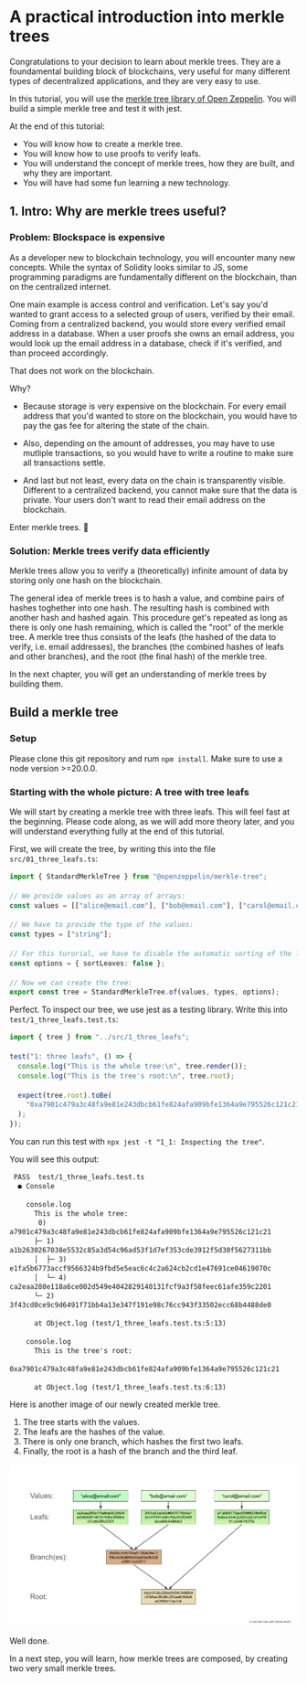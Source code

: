 # A practical introduction into merkle trees

Congratulations to your decision to learn about merkle trees. They are a foundamental building block of blockchains, very useful for many different types of decentralized applications, and they are very easy to use.

In this tutorial, you will use the [merkle tree library of Open Zeppelin](https://github.com/OpenZeppelin/merkle-tree). You will build a simple merkle tree and test it with jest.

At the end of this tutorial:

- You will know how to create a merkle tree.
- You will know how to use proofs to verify leafs.
- You will understand the concept of merkle trees, how they are built, and why they are important.
- You will have had some fun learning a new technology.

## 1. Intro: Why are merkle trees useful?

### Problem: Blockspace is expensive

As a developer new to blockchain technology, you will encounter many new concepts. While the syntax of Solidity looks similar to JS, some programming paradigms are fundamentally different on the blockchain, than on the centralized internet.

One main example is access control and verification. Let's say you'd wanted to grant access to a selected group of users, verified by their email. Coming from a centralized backend, you would store every verified email address in a database. When a user proofs she owns an email address, you would look up the email address in a database, check if it's verified, and than proceed accordingly.

That does not work on the blockchain.

Why?

- Because storage is very expensive on the blockchain. For every email address that you'd wanted to store on the blockchain, you would have to pay the gas fee for altering the state of the chain.

- Also, depending on the amount of addresses, you may have to use mutliple transactions, so you would have to write a routine to make sure all transactions settle.

- And last but not least, every data on the chain is transparently visible. Different to a centralized backend, you cannot make sure that the data is private. Your users don't want to read their email address on the blockchain.

Enter merkle trees. 🦾

### Solution: Merkle trees verify data efficiently

Merkle trees allow you to verify a (theoretically) infinite amount of data by storing only one hash on the blockchain.

The general idea of merkle trees is to hash a value, and combine pairs of hashes toghether into one hash. The resulting hash is combined with another hash and hashed again. This procedure get's repeated as long as there is only one hash remaining, which is called the "root" of the merkle tree. A merkle tree thus consists of the leafs (the hashed of the data to verify, i.e. email addresses), the branches (the combined hashes of leafs and other branches), and the root (the final hash) of the merkle tree.

In the next chapter, you will get an understanding of merkle trees by building them.

## Build a merkle tree

### Setup

Please clone this git repository and rum `npm install`. Make sure to use a node version >=20.0.0.

### Starting with the whole picture: A tree with tree leafs

We will start by creating a merkle tree with three leafs. This will feel fast at the beginning. Please code along, as we will add more theory later, and you will understand everything fully at the end of this tutorial.

First, we will create the tree, by writing this into the file `src/01_three_leafs.ts`:

```ts
import { StandardMerkleTree } from "@openzeppelin/merkle-tree";

// We provide values as an array of arrays:
const values = [["alice@email.com"], ["bob@email.com"], ["carol@email.com"]];

// We have to provide the type of the values:
const types = ["string"];

// For this turorial, we have to disable the automatic sorting of the leaves:
const options = { sortLeaves: false };

// Now we can create the tree:
export const tree = StandardMerkleTree.of(values, types, options);
```

Perfect. To inspect our tree, we use jest as a testing library. Write this into `test/1_three_leafs.test.ts`:

```ts
import { tree } from "../src/1_three_leafs";

test("1: three leafs", () => {
  console.log("This is the whole tree:\n", tree.render());
  console.log("This is the tree's root:\n", tree.root);

  expect(tree.root).toBe(
    "0xa7901c479a3c48fa9e81e243dbcb61fe824afa909bfe1364a9e795526c121c21"
  );
});
```

You can run this test with `npx jest -t "1_1: Inspecting the tree"`.

You will see this output:

```
 PASS  test/1_three_leafs.test.ts
  ● Console

    console.log
      This is the whole tree:
       0) a7901c479a3c48fa9e81e243dbcb61fe824afa909bfe1364a9e795526c121c21
      ├─ 1) a1b2630267038e5532c85a3d54c96ad53f1d7ef353cde3912f5d30f5627311bb
      │  ├─ 3) e1fa5b6773accf9566324b9fbd5e5eac6c4c2a624cb2cd1e47691ce04619070c
      │  └─ 4) ca2eaa280e118a6ce002d549e4042829140131fcf9a3f58feec61afe359c2201
      └─ 2) 3f43cd0ce9c9d6491f71bb4a13e347f191e98c76cc943f33502ecc68b4488de0

      at Object.log (test/1_three_leafs.test.ts:5:13)

    console.log
      This is the tree's root:
       0xa7901c479a3c48fa9e81e243dbcb61fe824afa909bfe1364a9e795526c121c21

      at Object.log (test/1_three_leafs.test.ts:6:13)
```

Here is another image of our newly created merkle tree.

1. The tree starts with the values.
2. The leafs are the hashes of the value.
3. There is only one branch, which hashes the first two leafs.
4. Finally, the root is a hash of the branch and the third leaf.

![Image of a merkle tree with three leafs](./images/three_leaf_merkle_tree.png)

Well done.

In a next step, you will learn, how merkle trees are composed, by creating two very small merkle trees.
